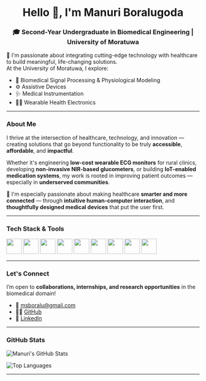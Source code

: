 <h1 align="center">Hello 👋, I'm Manuri Boralugoda</h1>
<h3 align="center">🎓 Second-Year Undergraduate in Biomedical Engineering | University of Moratuwa</h3>



🧬 I'm passionate about integrating cutting-edge technology with healthcare to build meaningful, life-changing solutions.  
At the University of Moratuwa, I explore:

- 📡 Biomedical Signal Processing & Physiological Modeling
- ⚙️ Assistive Devices 
- 🩺 Medical Instrumentation  
- 🧘‍♂️ Wearable Health Electronics  

---

###  About Me

I thrive at the intersection of healthcare, technology, and innovation — creating solutions that go beyond functionality to be truly **accessible**, **affordable**, and **impactful**.  

Whether it's engineering **low-cost wearable ECG monitors** for rural clinics, developing **non-invasive NIR-based glucometers**, or building **IoT-enabled medication systems**, my work is rooted in improving patient outcomes — especially in **underserved communities**.

🔬 I'm especially passionate about making healthcare **smarter and more connected** — through  **intuitive human-computer interaction**, and **thoughtfully designed medical devices** that put the user first.

---

###  Tech Stack & Tools

<p align="left">
  <img src="https://cdn.jsdelivr.net/gh/devicons/devicon/icons/python/python-original.svg" height="40"/>
  <img src="https://cdn.jsdelivr.net/gh/devicons/devicon/icons/cplusplus/cplusplus-original.svg" height="40"/>
  <img src="https://cdn.jsdelivr.net/gh/devicons/devicon/icons/arduino/arduino-original.svg" height="40"/>
  <img src="https://cdn.jsdelivr.net/gh/devicons/devicon/icons/raspberrypi/raspberrypi-line.svg" height="40"/>
  <img src="https://cdn.jsdelivr.net/gh/devicons/devicon/icons/vscode/vscode-original.svg" height="40"/>
  <img src="https://cdn.jsdelivr.net/gh/devicons/devicon/icons/nodejs/nodejs-original.svg" height="40"/>
  <img src="https://cdn.jsdelivr.net/gh/devicons/devicon/icons/html5/html5-original.svg" height="40"/>
  <img src="https://cdn.jsdelivr.net/gh/devicons/devicon/icons/css3/css3-original.svg" height="40"/>
  <img src="https://cdn.jsdelivr.net/gh/devicons/devicon/icons/javascript/javascript-original.svg" height="40"/>
</p>

---

###  Let's Connect

I’m open to **collaborations, internships, and research opportunities** in the biomedical domain!

- 📧 [msboralu@gmail.com](mailto:msboralu@gmail.com)  
- 🧑‍💻 [GitHub](https://github.com/msboralugoda)  
- 💼 [LinkedIn](https://www.linkedin.com/in/manuri-boralugoda-4884a5273/)

---

###  GitHub Stats

![Manuri's GitHub Stats](https://github-readme-stats.vercel.app/api?username=msboralugoda&show_icons=true&theme=radical)

![Top Languages](https://github-readme-stats.vercel.app/api/top-langs/?username=msboralugoda&layout=compact&theme=radical)

---




